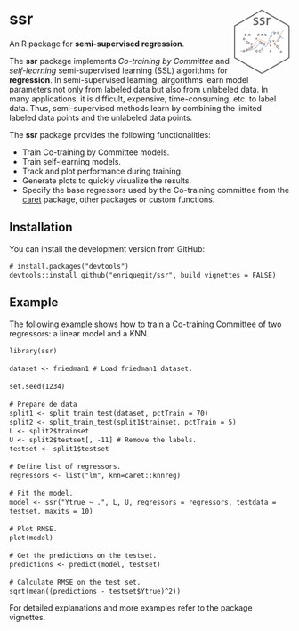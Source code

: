 # ssr <img src="man/figures/ssrlogo.png" align="right" width="100px " alt=""/>

An R package for **semi-supervised regression**.

The **ssr** package implements *Co-training by Committee* and *self-learning* semi-supervised learning (SSL) algorithms for **regression**. In semi-supervised learning, alrgorithms learn model parameters not only from labeled data but also from unlabeled data. In many applications, it is difficult, expensive, time-consuming, etc. to label data. Thus, semi-supervised methods learn by combining the limited labeled data points and the unlabeled data points.

The **ssr** package provides the following functionalities:

* Train Co-training by Committee models.
* Train self-learning models.
* Track and plot performance during training.
* Generate plots to quickly visualize the results.
* Specify the base regressors used by the Co-training committee from the [caret](https://github.com/topepo/caret) package, other packages or custom functions.

## Installation

You can install the development version from GitHub:

```{r}
# install.packages("devtools")
devtools::install_github("enriquegit/ssr", build_vignettes = FALSE)
```

## Example

The following example shows how to train a Co-training Committee of two regressors: a linear model and a KNN.

```{r}
library(ssr)

dataset <- friedman1 # Load friedman1 dataset.

set.seed(1234)

# Prepare de data
split1 <- split_train_test(dataset, pctTrain = 70)
split2 <- split_train_test(split1$trainset, pctTrain = 5)
L <- split2$trainset
U <- split2$testset[, -11] # Remove the labels.
testset <- split1$testset

# Define list of regressors.
regressors <- list("lm", knn=caret::knnreg)

# Fit the model.
model <- ssr("Ytrue ~ .", L, U, regressors = regressors, testdata = testset, maxits = 10)

# Plot RMSE.
plot(model)

# Get the predictions on the testset.
predictions <- predict(model, testset)

# Calculate RMSE on the test set.
sqrt(mean((predictions - testset$Ytrue)^2))

```

For detailed explanations and more examples refer to the package vignettes.

